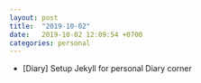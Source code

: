```yaml
---
layout: post
title:  "2019-10-02"
date:   2019-10-02 12:09:54 +0700
categories: personal
---
```

- [Diary] Setup Jekyll for personal Diary corner

